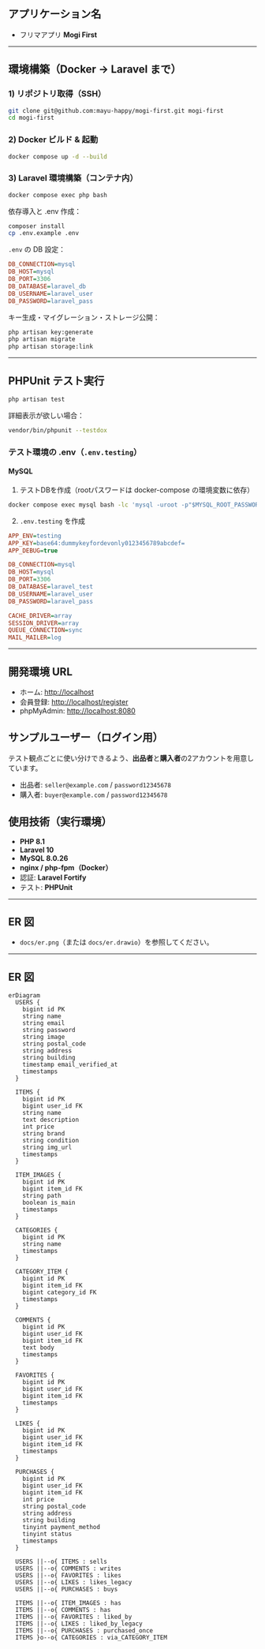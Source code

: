 ## アプリケーション名

* フリマアプリ **Mogi First**

---

## 環境構築（Docker → Laravel まで）

### 1) リポジトリ取得（SSH）

```bash
git clone git@github.com:mayu-happy/mogi-first.git mogi-first
cd mogi-first
```


### 2) Docker ビルド & 起動

```bash
docker compose up -d --build
```


### 3) Laravel 環境構築（コンテナ内）

```bash
docker compose exec php bash
```

依存導入と .env 作成：

```bash
composer install
cp .env.example .env
```

`.env` の DB 設定：

```ini
DB_CONNECTION=mysql
DB_HOST=mysql
DB_PORT=3306
DB_DATABASE=laravel_db
DB_USERNAME=laravel_user
DB_PASSWORD=laravel_pass
```

キー生成・マイグレーション・ストレージ公開：

```bash
php artisan key:generate
php artisan migrate
php artisan storage:link
```


---

## PHPUnit テスト実行

```bash
php artisan test
```

詳細表示が欲しい場合：

```bash
vendor/bin/phpunit --testdox
```

### テスト環境の .env（`.env.testing`）

####  MySQL

1. テストDBを作成（rootパスワードは docker-compose の環境変数に依存）

```bash
docker compose exec mysql bash -lc 'mysql -uroot -p"$MYSQL_ROOT_PASSWORD" -e "CREATE DATABASE IF NOT EXISTS laravel_test CHARACTER SET utf8mb4 COLLATE utf8mb4_unicode_ci;"'
```

2. `.env.testing` を作成

```ini
APP_ENV=testing
APP_KEY=base64:dummykeyfordevonly0123456789abcdef=
APP_DEBUG=true

DB_CONNECTION=mysql
DB_HOST=mysql
DB_PORT=3306
DB_DATABASE=laravel_test
DB_USERNAME=laravel_user
DB_PASSWORD=laravel_pass

CACHE_DRIVER=array
SESSION_DRIVER=array
QUEUE_CONNECTION=sync
MAIL_MAILER=log
```


---

## 開発環境 URL

* ホーム: [http://localhost](http://localhost)
* 会員登録: [http://localhost/register](http://localhost/register)
* phpMyAdmin: [http://localhost:8080](http://localhost:8080)

## サンプルユーザー（ログイン用）

テスト観点ごとに使い分けできるよう、**出品者**と**購入者**の2アカウントを用意しています。

* 出品者: `seller@example.com` / `password12345678`
* 購入者: `buyer@example.com`  / `password12345678`


## 使用技術（実行環境）

* **PHP 8.1**
* **Laravel 10**
* **MySQL 8.0.26**
* **nginx / php-fpm（Docker）**
* 認証: **Laravel Fortify**
* テスト: **PHPUnit**

---

## ER 図

* `docs/er.png`（または `docs/er.drawio`）を参照してください。

---



## ER 図

```mermaid
erDiagram
  USERS {
    bigint id PK
    string name
    string email
    string password
    string image
    string postal_code
    string address
    string building
    timestamp email_verified_at
    timestamps
  }

  ITEMS {
    bigint id PK
    bigint user_id FK
    string name
    text description
    int price
    string brand
    string condition
    string img_url
    timestamps
  }

  ITEM_IMAGES {
    bigint id PK
    bigint item_id FK
    string path
    boolean is_main
    timestamps
  }

  CATEGORIES {
    bigint id PK
    string name
    timestamps
  }

  CATEGORY_ITEM {
    bigint id PK
    bigint item_id FK
    bigint category_id FK
    timestamps
  }

  COMMENTS {
    bigint id PK
    bigint user_id FK
    bigint item_id FK
    text body
    timestamps
  }

  FAVORITES {
    bigint id PK
    bigint user_id FK
    bigint item_id FK
    timestamps
  }

  LIKES {
    bigint id PK
    bigint user_id FK
    bigint item_id FK
    timestamps
  }

  PURCHASES {
    bigint id PK
    bigint user_id FK
    bigint item_id FK
    int price
    string postal_code
    string address
    string building
    tinyint payment_method
    tinyint status
    timestamps
  }

  USERS ||--o{ ITEMS : sells
  USERS ||--o{ COMMENTS : writes
  USERS ||--o{ FAVORITES : likes
  USERS ||--o{ LIKES : likes_legacy
  USERS ||--o{ PURCHASES : buys

  ITEMS ||--o{ ITEM_IMAGES : has
  ITEMS ||--o{ COMMENTS : has
  ITEMS ||--o{ FAVORITES : liked_by
  ITEMS ||--o{ LIKES : liked_by_legacy
  ITEMS ||--o{ PURCHASES : purchased_once
  ITEMS }o--o{ CATEGORIES : via_CATEGORY_ITEM

